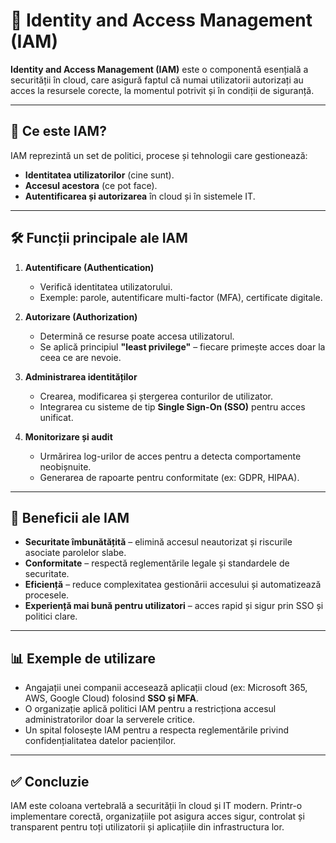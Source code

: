 # 🔑 Identity and Access Management (IAM)

**Identity and Access Management (IAM)** este o componentă esențială a securității în cloud, care asigură faptul că numai utilizatorii autorizați au acces la resursele corecte, la momentul potrivit și în condiții de siguranță.  

---

## 📌 Ce este IAM?
IAM reprezintă un set de politici, procese și tehnologii care gestionează:
- **Identitatea utilizatorilor** (cine sunt).  
- **Accesul acestora** (ce pot face).  
- **Autentificarea și autorizarea** în cloud și în sistemele IT.  

---

## 🛠️ Funcții principale ale IAM
1. **Autentificare (Authentication)**  
   - Verifică identitatea utilizatorului.  
   - Exemple: parole, autentificare multi-factor (MFA), certificate digitale.  

2. **Autorizare (Authorization)**  
   - Determină ce resurse poate accesa utilizatorul.  
   - Se aplică principiul **"least privilege"** – fiecare primește acces doar la ceea ce are nevoie.  

3. **Administrarea identităților**  
   - Crearea, modificarea și ștergerea conturilor de utilizator.  
   - Integrarea cu sisteme de tip **Single Sign-On (SSO)** pentru acces unificat.  

4. **Monitorizare și audit**  
   - Urmărirea log-urilor de acces pentru a detecta comportamente neobișnuite.  
   - Generarea de rapoarte pentru conformitate (ex: GDPR, HIPAA).  

---

## 🔐 Beneficii ale IAM
- **Securitate îmbunătățită** – elimină accesul neautorizat și riscurile asociate parolelor slabe.  
- **Conformitate** – respectă reglementările legale și standardele de securitate.  
- **Eficiență** – reduce complexitatea gestionării accesului și automatizează procesele.  
- **Experiență mai bună pentru utilizatori** – acces rapid și sigur prin SSO și politici clare.  

---

## 📊 Exemple de utilizare
- Angajații unei companii accesează aplicații cloud (ex: Microsoft 365, AWS, Google Cloud) folosind **SSO și MFA**.  
- O organizație aplică politici IAM pentru a restricționa accesul administratorilor doar la serverele critice.  
- Un spital folosește IAM pentru a respecta reglementările privind confidențialitatea datelor pacienților.  

---

## ✅ Concluzie
IAM este coloana vertebrală a securității în cloud și IT modern. Printr-o implementare corectă, organizațiile pot asigura acces sigur, controlat și transparent pentru toți utilizatorii și aplicațiile din infrastructura lor.
